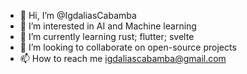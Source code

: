 - 👋 Hi, I’m @IgdaliasCabamba
- 👀 I’m interested in AI and Machine learning
- 🌱 I’m currently learning rust; flutter; svelte
- 💞️ I’m looking to collaborate on open-source projects
- 📫 How to reach me igdaliascabamba@gmail.com

<!---
IgdaliasCabamba/IgdaliasCabamba is a ✨ special ✨ repository because its `README.md` (this file) appears on your GitHub profile.
You can click the Preview link to take a look at your changes.
--->
